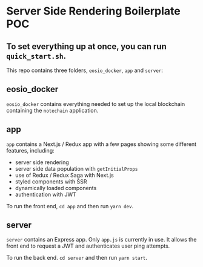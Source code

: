 # Server Side Rendering Boilerplate POC

## To set everything up at once, you can run `quick_start.sh`.

This repo contains three folders, `eosio_docker`, `app` and `server`:

## eosio_docker

`eosio_docker` contains everything needed to set up the local blockchain containing the `notechain` application.

## app
`app` contains a Next.js / Redux app with a few pages showing some different features, including:
- server side rendering
- server side data population with `getInitialProps`
- use of Redux / Redux Saga with Next.js
- styled components with SSR
- dynamically loaded components
- authentication with JWT

To run the front end, `cd app` and then run `yarn dev`.

## server

`server` contains an Express app. Only `app.js` is currently in use. It allows the front end to request a JWT and authenticates user ping attempts.

To run the back end. `cd server` and then run `yarn start`.
